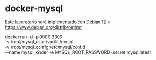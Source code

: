 # docker-mysql

Este laboratorio será implementado con Debian 12 = https://www.debian.org/distrib/netinst


docker run -d -p 9000:3306 \
-v /root/mysql_data:/var/lib/mysql \
-v /root/mysql_config:/etc/mysql/conf.d \
--name mysql_kinder -e MYSQL_ROOT_PASSWORD=secret mysql:latest

